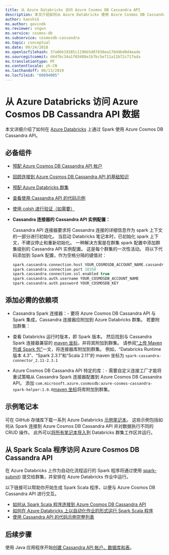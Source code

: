 ```yaml
---
title: 从 Azure Databricks 访问 Azure Cosmos DB Cassandra API
description: 本文介绍如何从 Azure Databricks 使用 Azure Cosmos DB Cassandra API。
author: kanshiG
ms.author: govindk
ms.reviewer: sngun
ms.service: cosmos-db
ms.subservice: cosmosdb-cassandra
ms.topic: conceptual
ms.date: 09/24/2018
ms.openlocfilehash: 37a06b19285c1196b5d87830ea176d4bd0d4eade
ms.sourcegitcommit: d4dfbc34a1f03488e1b7bc5e711a11b72c717ada
ms.translationtype: MT
ms.contentlocale: zh-CN
ms.lasthandoff: 06/13/2019
ms.locfileid: "60894005"
---
```

# <a name="access-azure-cosmos-db-cassandra-api-data-from-azure-databricks"></a>从 Azure Databricks 访问 Azure Cosmos DB Cassandra API 数据

本文详细介绍了如何在 [Azure Databricks](https://docs.microsoft.com/azure/azure-databricks/what-is-azure-databricks) 上通过 Spark 使用 Azure Cosmos DB Cassandra API。

## <a name="prerequisites"></a>必备组件

* [预配 Azure Cosmos DB Cassandra API 帐户](create-cassandra-dotnet.md#create-a-database-account)

* [回顾连接到 Azure Cosmos DB Cassandra API 的基础知识](cassandra-spark-generic.md)

* [预配 Azure Databricks 群集](../azure-databricks/quickstart-create-databricks-workspace-portal.md)

* [查看使用 Cassandra API 的代码示例](cassandra-spark-generic.md#next-steps)

* [使用 cqlsh 进行验证（如需要）](cassandra-spark-generic.md#connecting-to-azure-cosmos-db-cassandra-api-from-spark)

* **Cassandra 连接器的 Cassandra API 实例配置：**

  Cassandra API 连接器要求将 Cassandra 连接的详细信息作为 spark 上下文的一部分进行初始化。 当启动 Databricks 笔记本时，已初始化 spark 上下文，不建议停止和重新初始化。 一种解决方案是在群集 spark 配置中添加群集级别的 Cassandra API 实例配置。 这是每个群集的一次性活动。 将以下代码添加到 Spark 配置，作为空格分隔的键值对：
 
  ```scala
  spark.cassandra.connection.host YOUR_COSMOSDB_ACCOUNT_NAME.cassandra.cosmosdb.azure.com
  spark.cassandra.connection.port 10350
  spark.cassandra.connection.ssl.enabled true
  spark.cassandra.auth.username YOUR_COSMOSDB_ACCOUNT_NAME
  spark.cassandra.auth.password YOUR_COSMOSDB_KEY
  ```

## <a name="add-the-required-dependencies"></a>添加必需的依赖项

*  Cassandra Spark 连接器：- 要将 Azure Cosmos DB Cassandra API 与 Spark 集成，Cassandra 连接器应附加到 Azure Databricks 群集。 若要附加群集：

  * 查看 Databricks 运行时版本，即 Spark 版本。 然后找到与 Cassandra Spark 连接器兼容的 [maven 坐标](https://mvnrepository.com/artifact/com.datastax.spark/spark-cassandra-connector)，并将其附加到群集。 请参阅[“上传 Maven 包或 Spark 包”](https://docs.databricks.com/user-guide/libraries.html)一文，将连接器库附加到群集。 例如，“Databricks Runtime 版本 4.3”、“Spark 2.3.1”和“Scala 2.11”的 maven 坐标为 `spark-cassandra-connector_2.11-2.3.1`

*  Azure Cosmos DB Cassandra API 特定的库：- 需要自定义连接工厂才能将重试策略从 Cassandra Spark 连接器配置到 Azure Cosmos DB Cassandra API。 添加 `com.microsoft.azure.cosmosdb:azure-cosmos-cassandra-spark-helper:1.0.0`[maven 坐标](https://search.maven.org/artifact/com.microsoft.azure.cosmosdb/azure-cosmos-cassandra-spark-helper/1.0.0/jar)将库附加到群集。

## <a name="sample-notebooks"></a>示例笔记本

可在 GitHub 存储库下载一系列 Azure Databricks [示例笔记本](https://github.com/Azure-Samples/azure-cosmos-db-cassandra-api-spark-notebooks-databricks/tree/master/notebooks/scala)。 这些示例包括如何从 Spark 连接到 Azure Cosmos DB Cassandra API 并对数据执行不同的 CRUD 操作。 此外可以[将所有笔记本导入](https://github.com/Azure-Samples/azure-cosmos-db-cassandra-api-spark-notebooks-databricks/tree/master/dbc)到 Databricks 群集工作区并运行。 

## <a name="accessing-azure-cosmos-db-cassandra-api-from-spark-scala-programs"></a>从 Spark Scala 程序访问 Azure Cosmos DB Cassandra API

在 Azure Databricks 上作为自动化流程运行的 Spark 程序将通过使用 [spark-submit](https://spark.apache.org/docs/latest/submitting-applications.html)) 提交给群集，并安排在 Azure Databricks 作业中运行。

以下链接可以帮助你开始生成 Spark Scala 程序，以便与 Azure Cosmos DB Cassandra API 进行交互。
* [如何从 Spark Scala 程序连接到 Azure Cosmos DB Cassandra API](https://github.com/Azure-Samples/azure-cosmos-db-cassandra-api-spark-connector-sample/blob/master/src/main/scala/com/microsoft/azure/cosmosdb/cassandra/SampleCosmosDBApp.scala)
* [如何在 Azure Databricks 上以自动化作业的形式运行 Spark Scala 程序](https://docs.azuredatabricks.net/user-guide/jobs.html)
* [使用 Cassandra API 的代码示例完整列表](cassandra-spark-generic.md#next-steps)

## <a name="next-steps"></a>后续步骤

使用 Java 应用程序开始[创建 Cassandra API 帐户、数据库和表](create-cassandra-api-account-java.md)。
